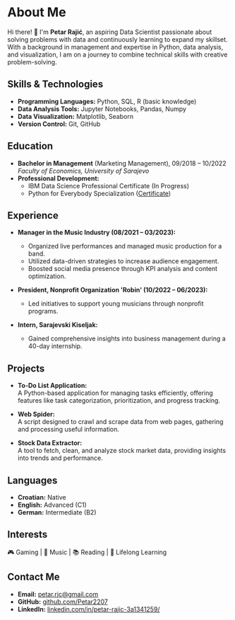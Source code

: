 # About Me

Hi there! 👋 I'm **Petar Rajić**, an aspiring Data Scientist passionate about solving problems with data and continuously learning to expand my skillset. With a background in management and expertise in Python, data analysis, and visualization, I am on a journey to combine technical skills with creative problem-solving.

## Skills & Technologies

- **Programming Languages:** Python, SQL, R (basic knowledge)  
- **Data Analysis Tools:** Jupyter Notebooks, Pandas, Numpy  
- **Data Visualization:** Matplotlib, Seaborn  
- **Version Control:** Git, GitHub  

## Education

- **Bachelor in Management** (Marketing Management), 09/2018 – 10/2022  
  *Faculty of Economics, University of Sarajevo*  
- **Professional Development:**  
  - IBM Data Science Professional Certificate (In Progress)  
  - Python for Everybody Specialization ([Certificate](https://coursera.org/share/ab4302f364254981da1f9c2b4ac06c16))  

## Experience

- **Manager in the Music Industry (08/2021 – 03/2023):**  
  - Organized live performances and managed music production for a band.  
  - Utilized data-driven strategies to increase audience engagement.  
  - Boosted social media presence through KPI analysis and content optimization.  

- **President, Nonprofit Organization 'Robin' (10/2022 – 06/2023):**  
  - Led initiatives to support young musicians through nonprofit programs.  

- **Intern, Sarajevski Kiseljak:**  
  - Gained comprehensive insights into business management during a 40-day internship.  

## Projects

- **To-Do List Application:**  
  A Python-based application for managing tasks efficiently, offering features like task categorization, prioritization, and progress tracking.  

- **Web Spider:**  
  A script designed to crawl and scrape data from web pages, gathering and processing useful information.  

- **Stock Data Extractor:**  
  A tool to fetch, clean, and analyze stock market data, providing insights into trends and performance.  

## Languages

- **Croatian:** Native  
- **English:** Advanced (C1)  
- **German:** Intermediate (B2)  

## Interests

🎮 Gaming | 🎵 Music | 📚 Reading | 🧠 Lifelong Learning  

## Contact Me

- **Email:** [petar.rjc@gmail.com](mailto:petar.rjc@gmail.com)  
- **GitHub:** [github.com/Petar2207](https://github.com/Petar2207)  
- **LinkedIn:** [linkedin.com/in/petar-rajic-3a1341259/](https://www.linkedin.com/in/petar-rajic-3a1341259/)  

